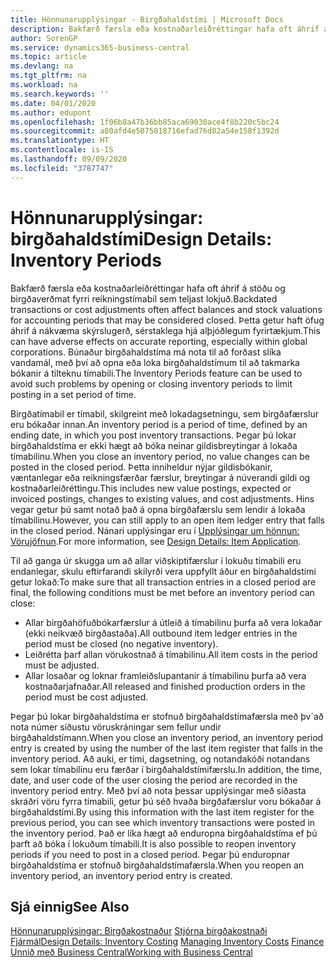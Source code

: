 ```yaml
---
title: Hönnunarupplýsingar - Birgðahaldstími | Microsoft Docs
description: Bakfærð færsla eða kostnaðarleiðréttingar hafa oft áhrif á stöðu og birgðaverðmat fyrri reikningstímabil sem teljast lokjuð. Þetta getur haft öfug áhrif á nákvæma skýrslugerð, sérstaklega hjá alþjóðlegum fyrirtækjum. Búnaður birgðahaldstíma má nota til að forðast slíka vandamál, með því að opna eða loka birgðahaldstímum til að takmarka bókanir á tilteknu tímabili.
author: SorenGP
ms.service: dynamics365-business-central
ms.topic: article
ms.devlang: na
ms.tgt_pltfrm: na
ms.workload: na
ms.search.keywords: ''
ms.date: 04/01/2020
ms.author: edupont
ms.openlocfilehash: 1f06b8a47b36bb85aca69030ace4f8b220c5bc24
ms.sourcegitcommit: a80afd4e5075018716efad76d82a54e158f1392d
ms.translationtype: HT
ms.contentlocale: is-IS
ms.lasthandoff: 09/09/2020
ms.locfileid: "3787747"
---
```

# <a name="design-details-inventory-periods"></a><span data-ttu-id="3e3b2-105">Hönnunarupplýsingar: birgðahaldstími</span><span class="sxs-lookup"><span data-stu-id="3e3b2-105">Design Details: Inventory Periods</span></span>
<span data-ttu-id="3e3b2-106">Bakfærð færsla eða kostnaðarleiðréttingar hafa oft áhrif á stöðu og birgðaverðmat fyrri reikningstímabil sem teljast lokjuð.</span><span class="sxs-lookup"><span data-stu-id="3e3b2-106">Backdated transactions or cost adjustments often affect balances and stock valuations for accounting periods that may be considered closed.</span></span> <span data-ttu-id="3e3b2-107">Þetta getur haft öfug áhrif á nákvæma skýrslugerð, sérstaklega hjá alþjóðlegum fyrirtækjum.</span><span class="sxs-lookup"><span data-stu-id="3e3b2-107">This can have adverse effects on accurate reporting, especially within global corporations.</span></span> <span data-ttu-id="3e3b2-108">Búnaður birgðahaldstíma má nota til að forðast slíka vandamál, með því að opna eða loka birgðahaldstímum til að takmarka bókanir á tilteknu tímabili.</span><span class="sxs-lookup"><span data-stu-id="3e3b2-108">The Inventory Periods feature can be used to avoid such problems by opening or closing inventory periods to limit posting in a set period of time.</span></span>  

 <span data-ttu-id="3e3b2-109">Birgðatímabil er tímabil, skilgreint með lokadagsetningu, sem birgðafærslur eru bókaðar innan.</span><span class="sxs-lookup"><span data-stu-id="3e3b2-109">An inventory period is a period of time, defined by an ending date, in which you post inventory transactions.</span></span> <span data-ttu-id="3e3b2-110">Þegar þú lokar birgðahaldstíma er ekki hægt að bóka neinar gildisbreytingar á lokaða tímabilinu.</span><span class="sxs-lookup"><span data-stu-id="3e3b2-110">When you close an inventory period, no value changes can be posted in the closed period.</span></span> <span data-ttu-id="3e3b2-111">Þetta inniheldur nýjar gildisbókanir, væntanlegar eða reikningsfærðar færslur, breytingar á núverandi gildi og kostnaðarleiðréttingu.</span><span class="sxs-lookup"><span data-stu-id="3e3b2-111">This includes new value postings, expected or invoiced postings, changes to existing values, and cost adjustments.</span></span> <span data-ttu-id="3e3b2-112">Hins vegar getur þú samt notað það á opna birgðafærslu sem lendir á lokaða tímabilinu.</span><span class="sxs-lookup"><span data-stu-id="3e3b2-112">However, you can still apply to an open item ledger entry that falls in the closed period.</span></span> <span data-ttu-id="3e3b2-113">Nánari upplýsingar eru í [Upplýsingar um hönnun: Vörujöfnun](design-details-item-application.md).</span><span class="sxs-lookup"><span data-stu-id="3e3b2-113">For more information, see [Design Details: Item Application](design-details-item-application.md).</span></span>  

 <span data-ttu-id="3e3b2-114">Til að ganga úr skugga um að allar viðskiptifærslur í lokuðu tímabili eru endanlegar, skulu eftirfarandi skilyrði vera uppfyllt áður en birgðahaldstími getur lokað:</span><span class="sxs-lookup"><span data-stu-id="3e3b2-114">To make sure that all transaction entries in a closed period are final, the following conditions must be met before an inventory period can close:</span></span>  

-   <span data-ttu-id="3e3b2-115">Allar birgðahöfuðbókarfærslur á útleið á tímabilinu þurfa að vera lokaðar (ekki neikvæð birgðastaða).</span><span class="sxs-lookup"><span data-stu-id="3e3b2-115">All outbound item ledger entries in the period must be closed (no negative inventory).</span></span>  
-   <span data-ttu-id="3e3b2-116">Leiðrétta þarf allan vörukostnað á tímabilinu.</span><span class="sxs-lookup"><span data-stu-id="3e3b2-116">All item costs in the period must be adjusted.</span></span>  
-   <span data-ttu-id="3e3b2-117">Allar losaðar og loknar framleiðslupantanir á tímabilinu þurfa að vera kostnaðarjafnaðar.</span><span class="sxs-lookup"><span data-stu-id="3e3b2-117">All released and finished production orders in the period must be cost adjusted.</span></span>  

 <span data-ttu-id="3e3b2-118">Þegar þú lokar birgðahaldstíma er stofnuð birgðahaldstímafærsla með þv´að nota númer síðustu vöruskráningar sem fellur undir birgðahaldstímann.</span><span class="sxs-lookup"><span data-stu-id="3e3b2-118">When you close an inventory period, an inventory period entry is created by using the number of the last item register that falls in the inventory period.</span></span> <span data-ttu-id="3e3b2-119">Að auki, er tími, dagsetning, og notandakóði notandans sem lokar tímabilinu eru færðar í birgðahaldstímifærslu.</span><span class="sxs-lookup"><span data-stu-id="3e3b2-119">In addition, the time, date, and user code of the user closing the period are recorded in the inventory period entry.</span></span> <span data-ttu-id="3e3b2-120">Með því að nota þessar upplýsingar með síðasta skráðri vöru fyrra tímabili, getur þú séð hvaða birgðafærslur voru bókaðar á birgðahaldstími.</span><span class="sxs-lookup"><span data-stu-id="3e3b2-120">By using this information with the last item register for the previous period, you can see which inventory transactions were posted in the inventory period.</span></span> <span data-ttu-id="3e3b2-121">Það er líka hægt að enduropna birgðahaldstíma ef þú þarft að bóka í lokuðum tímabili.</span><span class="sxs-lookup"><span data-stu-id="3e3b2-121">It is also possible to reopen inventory periods if you need to post in a closed period.</span></span> <span data-ttu-id="3e3b2-122">Þegar þú enduropnar birgðahaldstíma er stofnuð birgðahaldstímafærsla.</span><span class="sxs-lookup"><span data-stu-id="3e3b2-122">When you reopen an inventory period, an inventory period entry is created.</span></span>  

## <a name="see-also"></a><span data-ttu-id="3e3b2-123">Sjá einnig</span><span class="sxs-lookup"><span data-stu-id="3e3b2-123">See Also</span></span>  
 <span data-ttu-id="3e3b2-124">[Hönnunarupplýsingar: Birgðakostnaður](design-details-inventory-costing.md) [Stjórna birgðakostnaði](finance-manage-inventory-costs.md) [Fjármál](finance.md)</span><span class="sxs-lookup"><span data-stu-id="3e3b2-124">[Design Details: Inventory Costing](design-details-inventory-costing.md) [Managing Inventory Costs](finance-manage-inventory-costs.md) [Finance](finance.md)</span></span>  
 [<span data-ttu-id="3e3b2-125">Unnið með Business Central</span><span class="sxs-lookup"><span data-stu-id="3e3b2-125">Working with Business Central</span></span>](ui-work-product.md)
